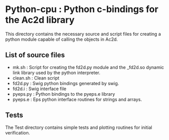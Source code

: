 #  Python-cpu : Python c-bindings for the Ac2d library 

This directory contains the necessary source and script files
for creating a python module capable of calling
the objects in Ac2d.

## List of source files
- mk.sh   : Script for creating the fd2d.py module
            and the _fd2d.so dynamic link library used
            by the python interpreter.
- clean.sh : Clean script
- fd2d.py  : Swig python bindings generated by swig.
- fd2d.i   : Swig interface file
- pyeps.py : Python bindings to the pyeps.e library
- pyeps.e  : Eps python interface routines for
             strings and arrays.


## Tests

The Test directory contains simple tests
and plotting routines for initial verification.


